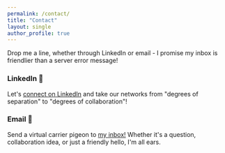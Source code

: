 ```yaml
---
permalink: /contact/
title: "Contact"
layout: single
author_profile: true
---
```


Drop me a line, whether through LinkedIn or email - I promise my inbox is friendlier than a server error message!

### LinkedIn 👔
Let's [connect on LinkedIn](https://www.linkedin.com/in/hritabanroy/) and take our networks from "degrees of separation" to "degrees of collaboration"!
### Email  📩
Send a virtual carrier pigeon to [my inbox!](mailto:h.roy.23@abdn.ac.uk) Whether it's a question, collaboration idea, or just a friendly hello, I'm all ears.

